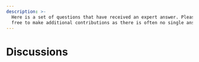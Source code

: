 ```yaml
---
description: >-
  Here is a set of questions that have received an expert answer. Please feel
  free to make additional contributions as there is often no single answer.
---
```


# Discussions

